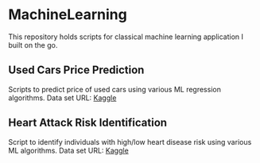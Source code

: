 # MachineLearning
This repository holds scripts for classical machine learning application I built on the go.

## Used Cars Price Prediction
Scripts to predict price of used cars using various ML regression algorithms.
Data set URL: [Kaggle](https://www.kaggle.com/aishwaryamuthukumar/cars-dataset-audi-bmw-ford-hyundai-skoda-vw)
 
## Heart Attack Risk Identification
Script to identify individuals with high/low heart disease risk using various ML algorithms.
Data set URL: [Kaggle](https://www.kaggle.com/rashikrahmanpritom/heart-attack-analysis-prediction-dataset?select=heart.csv)